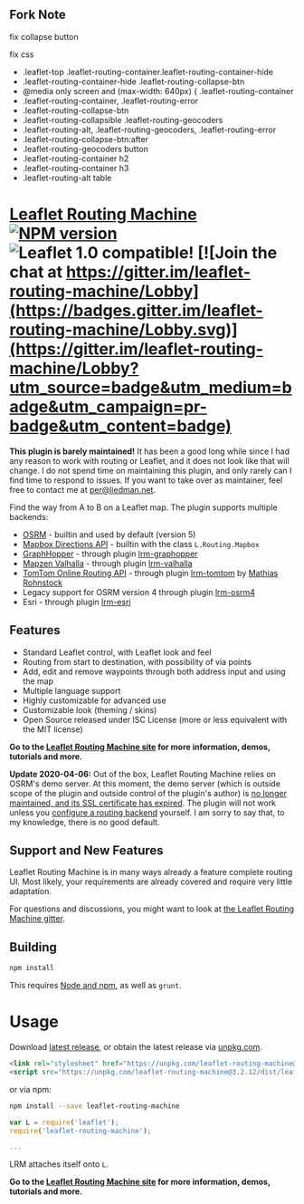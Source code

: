 ## Fork Note
fix collapse button

fix css 
  * .leaflet-top .leaflet-routing-container.leaflet-routing-container-hide
  * .leaflet-routing-container-hide .leaflet-routing-collapse-btn
  * @media only screen and (max-width: 640px) { .leaflet-routing-container
  * .leaflet-routing-container, .leaflet-routing-error 
  * .leaflet-routing-collapse-btn
  * .leaflet-routing-collapsible .leaflet-routing-geocoders
  * .leaflet-routing-alt, .leaflet-routing-geocoders, .leaflet-routing-error
  * .leaflet-routing-collapse-btn:after
  * .leaflet-routing-geocoders button
  * .leaflet-routing-container h2
  * .leaflet-routing-container h3
  * .leaflet-routing-alt table


[Leaflet Routing Machine]((https://www.liedman.net/leaflet-routing-machine/)) [![NPM version](https://img.shields.io/npm/v/leaflet-routing-machine.svg)](https://www.npmjs.com/package/leaflet-routing-machine) ![Leaflet 1.0 compatible!](https://img.shields.io/badge/Leaflet%201.0-%E2%9C%93-1EB300.svg?style=flat) [![Join the chat at https://gitter.im/leaflet-routing-machine/Lobby](https://badges.gitter.im/leaflet-routing-machine/Lobby.svg)](https://gitter.im/leaflet-routing-machine/Lobby?utm_source=badge&utm_medium=badge&utm_campaign=pr-badge&utm_content=badge)
=======================

**This plugin is barely maintained!** It has been a good long while since I had any reason to work with routing or Leaflet, and it does not look like that will change. I do not spend time on maintaining this plugin, and only rarely can I find time to respond to issues. If you want to take over as maintainer, feel free to contact me at per@liedman.net.

Find the way from A to B on a Leaflet map. The plugin supports multiple backends:

* [OSRM](http://project-osrm.org/) - builtin and used by default (version 5)
* [Mapbox Directions API](https://www.mapbox.com/developers/api/directions/) - builtin with the class `L.Routing.Mapbox`
* [GraphHopper](https://graphhopper.com/) - through plugin [lrm-graphopper](https://github.com/perliedman/lrm-graphhopper)
* [Mapzen Valhalla](https://mapzen.com/projects/valhalla/) - through plugin [lrm-valhalla](https://github.com/valhalla/lrm-valhalla)
* [TomTom Online Routing API](http://developer.tomtom.com/io-docs) - through plugin [lrm-tomtom](https://github.com/mrohnstock/lrm-tomtom) by [Mathias Rohnstock](https://github.com/mrohnstock)
* Legacy support for OSRM version 4 through plugin [lrm-osrm4](https://github.com/perliedman/lrm-osrm4)
* Esri - through plugin [lrm-esri](https://github.com/jgravois/lrm-esri)

## Features

* Standard Leaflet control, with Leaflet look and feel
* Routing from start to destination, with possibility of via points
* Add, edit and remove waypoints through both address input and using the map
* Multiple language support
* Highly customizable for advanced use
* Customizable look (theming / skins)
* Open Source released under ISC License (more or less equivalent with the MIT license)

__Go to the [Leaflet Routing Machine site](https://www.liedman.net/leaflet-routing-machine/) for more information, demos, tutorials and more.__

**Update 2020-04-06:** Out of the box, Leaflet Routing Machine relies on OSRM's demo server. At this moment, the demo server (which is outside scope of the plugin and outside control of the plugin's author) is [no longer maintained, and its SSL certificate has expired](https://github.com/Project-OSRM/osrm-backend/issues/5655). The plugin will not work unless you [configure a routing backend](https://www.liedman.net/leaflet-routing-machine/tutorials/alternative-routers/) yourself. I am sorry to say that, to my knowledge, there is no good default.

## Support and New Features

Leaflet Routing Machine is in many ways already a feature complete routing UI. Most likely, your requirements are already covered and require very little adaptation.

For questions and discussions, you might want to look at [the Leaflet Routing Machine gitter](https://gitter.im/leaflet-routing-machine/Lobby).

## Building

```sh
npm install
```

This requires [Node and npm](http://nodejs.org/), as well as `grunt`.

# Usage

Download [latest release](https://github.com/perliedman/leaflet-routing-machine/releases), or obtain the latest release via [unpkg.com](https://unpkg.com/).

```html
<link rel="stylesheet" href="https://unpkg.com/leaflet-routing-machine@3.2.12/dist/leaflet-routing-machine.css" />
<script src="https://unpkg.com/leaflet-routing-machine@3.2.12/dist/leaflet-routing-machine.js"></script>
```

or via npm:

```sh
npm install --save leaflet-routing-machine
```

```javascript
var L = require('leaflet');
require('leaflet-routing-machine');

...
```

LRM attaches itself onto `L`.

__Go to the [Leaflet Routing Machine site](http://www.liedman.net/leaflet-routing-machine/) for more information, demos, tutorials and more.__

